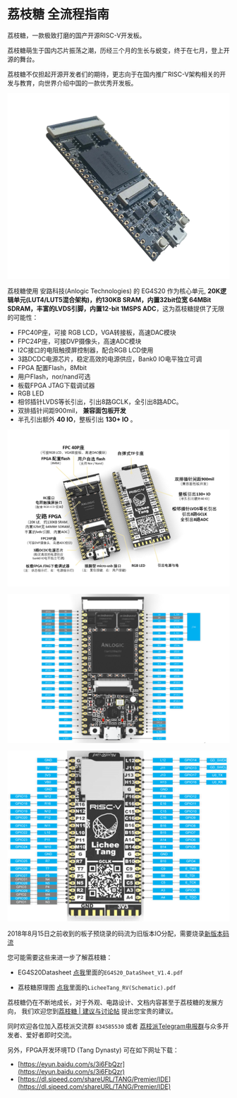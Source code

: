 # 荔枝糖 全流程指南


荔枝糖，一款极致打磨的国产开源RISC-V开发板。

荔枝糖萌生于国内芯片振荡之潮，历经三个月的生长与蜕变，终于在七月，登上开源的舞台。

荔枝糖不仅担起开源开发者们的期待，更志向于在国内推广RISC-V架构相关的开发与教育，向世界介绍中国的一款优秀开发板。

![](./../assets/material.png)


荔枝糖使用 安路科技(Anlogic Technologies) 的 EG4S20 作为核心单元, **20K逻辑单元(LUT4/LUT5混合架构)，约130KB SRAM，内置32bit位宽 64MBit SDRAM，丰富的LVDS引脚，内置12-bit 1MSPS ADC**，这为荔枝糖提供了无限的可能性：
-   FPC40P座，可接 RGB LCD，VGA转接板，高速DAC模块
-   FPC24P座，可接DVP摄像头，高速ADC模块
-   I2C接口的电阻触摸屏控制器，配合RGB LCD使用
-   3路DCDC电源芯片，稳定高效的电源供应，Bank0 IO电平独立可调
-   FPGA 配置Flash，8Mbit
-   用户Flash，nor/nand可选
-   板载FPGA JTAG下载调试器
-   RGB LED
-   相邻插针LVDS等长引出，引出8路GCLK，全引出8路ADC。
-   双排插针间距900mil， **兼容面包板开发** 
-   半孔引出额外 **40 IO**，整板引出 **130+ IO** 。

![荔枝糖资源图](./../assets./../assets./../assets/E203_function.png)


![荔枝糖引脚图(旧板,底面丝印较小版本)](./../assets./../assets/E203_pin.png)


![ 荔枝派引脚图(新板,底面丝印较大版本)](./../assets/Lichee-tang_NewIoMap.png)


2018年8月15日之前收到的板子预烧录的码流为旧版本IO分配，需要烧录[新版本码流](./../assets/LicheeTangNewIoMap_BitStream.bit)

您可能需要这些来进一步了解荔枝糖： 

- EG4S20Datasheet [点我](https://dl.sipeed.com/shareURL/TANG/Premier/HDK/Datasheet/)里面的`EG4S20_DataSheet_V1.4.pdf`

- 荔枝糖原理图 [点我](https://dl.sipeed.com/fileList/TANG/Premier/HDK/)里面的`LicheeTang_RV(Schematic).pdf`

荔枝糖仍在不断地成长，对于外观、电路设计、文档内容甚至于荔枝糖的发展方向，
我们欢迎您到[荔枝糖 | 建议与讨论帖](https://bbs.sipeed.com/cate/30/seq/1) 提出您宝贵的建议。

同时欢迎各位加入荔枝派交流群 `834585530` 或者 [荔枝派Telegram电报群](https://t.me/sipeed)与众多开发者、爱好者即时交流。

另外，FPGA开发环境TD (Tang Dynasty) 可在如下网址下载：
- [https://eyun.baidu.com/s/3i6FbQzr](https://eyun.baidu.com/s/3i6FbQzr)
- [https://dl.sipeed.com/shareURL/TANG/Premier/IDE](https://dl.sipeed.com/shareURL/TANG/Premier/IDE)
